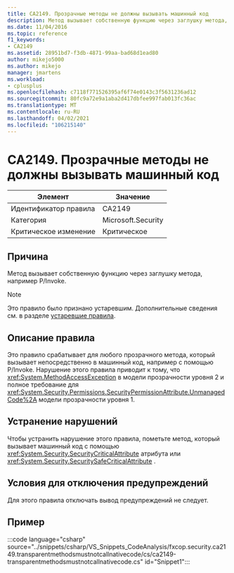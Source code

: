 ```yaml
---
title: CA2149. Прозрачные методы не должны вызывать машинный код
description: Метод вызывает собственную функцию через заглушку метода, например P/Invoke.
ms.date: 11/04/2016
ms.topic: reference
f1_keywords:
- CA2149
ms.assetid: 28951bd7-f3db-4871-99aa-bad68d1ead80
author: mikejo5000
ms.author: mikejo
manager: jmartens
ms.workload:
- cplusplus
ms.openlocfilehash: c7118f771526395af6f74e0143c3f5631236ad12
ms.sourcegitcommit: 80fc9a72e9a1aba2d417dbfee997fab013fc36ac
ms.translationtype: MT
ms.contentlocale: ru-RU
ms.lasthandoff: 04/02/2021
ms.locfileid: "106215140"
---
```

# <a name="ca2149-transparent-methods-must-not-call-into-native-code"></a>CA2149. Прозрачные методы не должны вызывать машинный код

|Элемент|Значение|
|-|-|
|Идентификатор правила|CA2149|
|Категория|Microsoft.Security|
|Критическое изменение|Критическое|

## <a name="cause"></a>Причина
Метод вызывает собственную функцию через заглушку метода, например P/Invoke.

> [!NOTE]
> Это правило было признано устаревшим. Дополнительные сведения см. в разделе [устаревшие правила](fxcop-unported-deprecated-rules.md).

## <a name="rule-description"></a>Описание правила
Это правило срабатывает для любого прозрачного метода, который вызывает непосредственно в машинный код, например с помощью P/Invoke. Нарушение этого правила приводит к тому, что <xref:System.MethodAccessException> в модели прозрачности уровня 2 и полное требование для <xref:System.Security.Permissions.SecurityPermissionAttribute.UnmanagedCode%2A> модели прозрачности уровня 1.

## <a name="how-to-fix-violations"></a>Устранение нарушений
Чтобы устранить нарушение этого правила, пометьте метод, который вызывает машинный код с помощью <xref:System.Security.SecurityCriticalAttribute> атрибута или <xref:System.Security.SecuritySafeCriticalAttribute> .

## <a name="when-to-suppress-warnings"></a>Условия для отключения предупреждений
Для этого правила отключать вывод предупреждений не следует.

## <a name="example"></a>Пример
:::code language="csharp" source="../snippets/csharp/VS_Snippets_CodeAnalysis/fxcop.security.ca2149.transparentmethodsmustnotcallnativecode/cs/ca2149-transparentmethodsmustnotcallnativecode.cs" id="Snippet1":::
